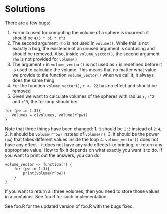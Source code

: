 # Solutions

There are a few bugs:

1.  Formula used for computing the volume of a sphere is incorrect: it should be `4/3 * pi * r^3`
2.  The second argument `rho` is not used in `volume()`. While this is not exactly a bug, the existence of an unused argument is confusing and should be removed. Also, inside `volume_vector()`, the second argument `rho` is not provided for `volume()`
3.  The argument `r` in `volume_vector()` is not used as `r` is redefined before it is used to calculate the volume. This means that no matter what value we provide to the function `volume_vector()` when we call it, it always does the same thing
4.  For the function `volume_vector()`, `r <- 22` has no effect and should be removed
5.  Given we want to calculate volumes of the spheres with radius `r`, `r^2` and `r^3`, the for loop should be:

<!-- -->

    for (pw in 1:3){
       volumes = c(volumes, volume(r^pw))
    }

Note that three things have been changed: 1. it should be `1:3` instead of `2:4`, 2. it should be `volume(r^pw)` instead of `volume(r)`, 3. it should be the power (`pw`) that takes different values inside the loop 4. `volume_vector()` does not have any effect - it does not have any side effects like printing, or return any appropriate value. How to fix it depends on what exactly you want it to do. If you want to print out the answers, you can do:

    volume_vector <- function(r) {
        for (pw in 1:3){
            print(volume(r^pw))
        }
    }

If you want to return all three volumes, then you need to store those values in a container. See foo.R for such implementation.

See foo.R for the updated version of foo.R with the bugs fixed.
